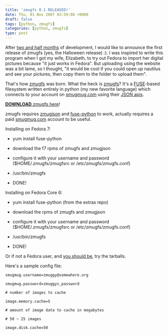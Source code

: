 ```yaml
---
title: 'zmugfs 0.1 RELEASED!'
date: Thu, 01 Nov 2007 03:59:08 +0000
draft: false
tags: [python, zmugfs]
categories: [python, zmugfs]
type: post
---
```


After [two and half months](http://zeusville.wordpress.com/2007/08/19/fuse-based-smugmug-fs/) of development, I would like to announce the first release of zmugfs (yes, the Halloween release) :). I was inspired to write this program when I got my wife, Elizabeth, to try out Fedora to import her digital pictures because "it just works in Fedora". But uploading using the website was a bit lame, so I thought, "it would be cool if you could open up nautilus and see your pictures, then copy them to the folder to upload them".

That's how [zmugfs](http://zeusville.wordpress.com/category/technology/python-technology/zmugfs/) was born. What the heck is [zmugfs](http://zeusville.wordpress.com/category/technology/python-technology/zmugfs/)? It's a [FUSE](http://fuse.sourceforge.net/)\-based filesystem written entirely in python (my new favorite language) which connects to your account on [smugmug.com](http://www.smugmug.com/) using their [JSON apis](http://smugmug.jot.com/API).

[**DOWNLOAD** zmugfs here](http://sourceforge.net/project/showfiles.php?group_id=205794)!

zmugfs requires [zmugjson](http://soureforge.net/project/showfiles.php?group_id=205794) and [fuse-python](http://sourceforge.net/project/showfiles.php?group_id=121684&package_id=231951) to work, actually requires a paid [smugmug.com](http://www.smugmug.com) account to be useful.

Installing on Fedora 7:

*   yum install fuse-python

*   download the f7 rpms of zmugfs and zmugjson

*   configure it with your username and password ($HOME/.zmugfs/zmugfsrc or /etc/zmugfs/zmugfs.conf)

*   /usr/bin/zmugfs <mount directory>

*   DONE!

Installing on Fedora Core 6:

*   yum install fuse-python (from the extras repo)

*   download the rpms of zmugfs and zmugjson

*   configure it with your username and password ($HOME/.zmugfs/zmugfsrc or /etc/zmugfs/zmugfs.conf)

*   /usr/bin/zmugfs <mount directory>

*   DONE!

Or if not a Fedora user, and [you should be](http://fedoraproject.org/get-fedora), try the tarballs.

Here's a sample config file:

`smugmug.username=zmuggy@somewhere.org`

`smugmug.password=zmuggys_password`

`# number of images to cache`

`image.memory.cache=5`

`# amount of image data to cache in megabytes`

`# 50 ~ 25 images`

`image.disk.cache=50`
